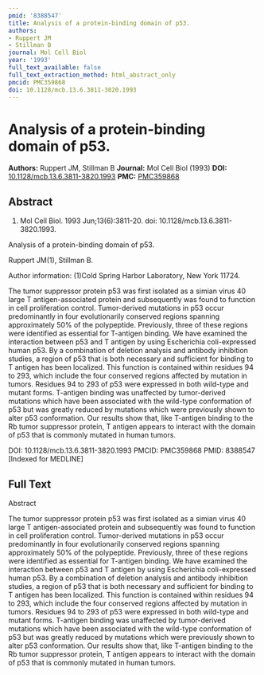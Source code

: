 ```yaml
---
pmid: '8388547'
title: Analysis of a protein-binding domain of p53.
authors:
- Ruppert JM
- Stillman B
journal: Mol Cell Biol
year: '1993'
full_text_available: false
full_text_extraction_method: html_abstract_only
pmcid: PMC359868
doi: 10.1128/mcb.13.6.3811-3820.1993
---
```


# Analysis of a protein-binding domain of p53.
**Authors:** Ruppert JM, Stillman B
**Journal:** Mol Cell Biol (1993)
**DOI:** [10.1128/mcb.13.6.3811-3820.1993](https://doi.org/10.1128/mcb.13.6.3811-3820.1993)
**PMC:** [PMC359868](https://www.ncbi.nlm.nih.gov/pmc/articles/PMC359868/)

## Abstract

1. Mol Cell Biol. 1993 Jun;13(6):3811-20. doi: 10.1128/mcb.13.6.3811-3820.1993.

Analysis of a protein-binding domain of p53.

Ruppert JM(1), Stillman B.

Author information:
(1)Cold Spring Harbor Laboratory, New York 11724.

The tumor suppressor protein p53 was first isolated as a simian virus 40 large T
antigen-associated protein and subsequently was found to function in cell
proliferation control. Tumor-derived mutations in p53 occur predominantly in
four evolutionarily conserved regions spanning approximately 50% of the
polypeptide. Previously, three of these regions were identified as essential for
T-antigen binding. We have examined the interaction between p53 and T antigen by
using Escherichia coli-expressed human p53. By a combination of deletion
analysis and antibody inhibition studies, a region of p53 that is both necessary
and sufficient for binding to T antigen has been localized. This function is
contained within residues 94 to 293, which include the four conserved regions
affected by mutation in tumors. Residues 94 to 293 of p53 were expressed in both
wild-type and mutant forms. T-antigen binding was unaffected by tumor-derived
mutations which have been associated with the wild-type conformation of p53 but
was greatly reduced by mutations which were previously shown to alter p53
conformation. Our results show that, like T-antigen binding to the Rb tumor
suppressor protein, T antigen appears to interact with the domain of p53 that is
commonly mutated in human tumors.

DOI: 10.1128/mcb.13.6.3811-3820.1993
PMCID: PMC359868
PMID: 8388547 [Indexed for MEDLINE]

## Full Text

Abstract

The tumor suppressor protein p53 was first isolated as a simian virus 40 large T antigen-associated protein and subsequently was found to function in cell proliferation control. Tumor-derived mutations in p53 occur predominantly in four evolutionarily conserved regions spanning approximately 50% of the polypeptide. Previously, three of these regions were identified as essential for T-antigen binding. We have examined the interaction between p53 and T antigen by using Escherichia coli-expressed human p53. By a combination of deletion analysis and antibody inhibition studies, a region of p53 that is both necessary and sufficient for binding to T antigen has been localized. This function is contained within residues 94 to 293, which include the four conserved regions affected by mutation in tumors. Residues 94 to 293 of p53 were expressed in both wild-type and mutant forms. T-antigen binding was unaffected by tumor-derived mutations which have been associated with the wild-type conformation of p53 but was greatly reduced by mutations which were previously shown to alter p53 conformation. Our results show that, like T-antigen binding to the Rb tumor suppressor protein, T antigen appears to interact with the domain of p53 that is commonly mutated in human tumors.

